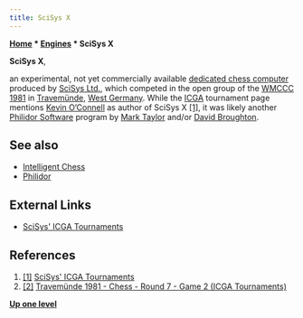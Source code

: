 ```yaml
---
title: SciSys X
---
```

**[Home](Home "Home") \* [Engines](Engines "Engines") \* SciSys X**


**SciSys X**,  

an experimental, not yet commercially available [dedicated chess computer](Dedicated_Chess_Computers "Dedicated Chess Computers") produced by [SciSys Ltd.](Saitek "Saitek"), which competed in the open group of the [WMCCC 1981](WMCCC_1981 "WMCCC 1981") in [Travemünde](https://en.wikipedia.org/wiki/Travem%C3%BCnde), [West Germany](https://en.wikipedia.org/wiki/West_Germany). While the [ICGA](ICGA "ICGA") tournament page mentions [Kevin O’Connell](Kevin_O%E2%80%99Connell "Kevin O’Connell") as author of SciSys X <a id="cite-note-1" href="#cite-ref-1">[1]</a>, it was likely another [Philidor Software](Philidor_Software "Philidor Software") program by [Mark Taylor](Mark_Taylor "Mark Taylor") and/or [David Broughton](David_Broughton "David Broughton").



## See also


* [Intelligent Chess](Intelligent_Chess "Intelligent Chess")
* [Philidor](Philidor "Philidor")


## External Links


* [SciSys' ICGA Tournaments](https://www.game-ai-forum.org/icga-tournaments/program.php?id=470)


## References


1. <a id="cite-ref-1" href="#cite-note-1">[1]</a> [SciSys' ICGA Tournaments](https://www.game-ai-forum.org/icga-tournaments/program.php?id=470)
2. <a id="cite-ref-2" href="#cite-note-2">[2]</a> [Travemünde 1981 - Chess - Round 7 - Game 2 (ICGA Tournaments)](https://www.game-ai-forum.org/icga-tournaments/round.php?tournament=67&round=7&id=2)

**[Up one level](Engines "Engines")**







 
